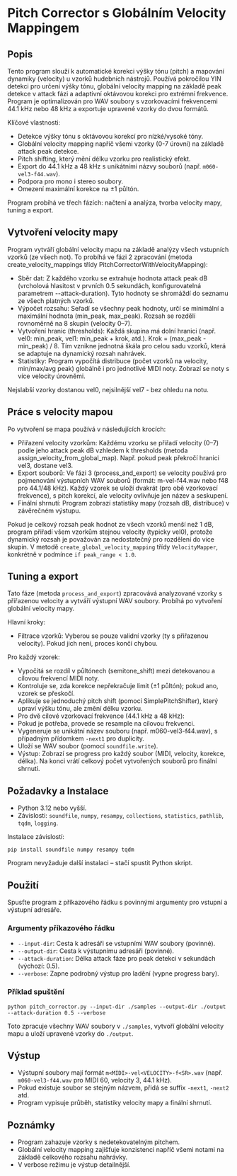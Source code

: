 # Pitch Corrector s Globálním Velocity Mappingem

## Popis

Tento program slouží k automatické korekci výšky tónu (pitch) a mapování dynamiky (velocity) u vzorků hudebních nástrojů. 
Používá pokročilou YIN detekci pro určení výšky tónu, globální velocity mapping na základě peak detekce v attack fázi 
a adaptivní oktávovou korekci pro extrémní frekvence. Program je optimalizován pro WAV soubory s vzorkovacími 
frekvencemi 44.1 kHz nebo 48 kHz a exportuje upravené vzorky do dvou formátů.

Klíčové vlastnosti:

- Detekce výšky tónu s oktávovou korekcí pro nízké/vysoké tóny.
- Globální velocity mapping napříč všemi vzorky (0-7 úrovní) na základě attack peak detekce.
- Pitch shifting, který mění délku vzorku pro realistický efekt.
- Export do 44.1 kHz a 48 kHz s unikátními názvy souborů (např. `m060-vel3-f44.wav`).
- Podpora pro mono i stereo soubory.
- Omezení maximální korekce na ±1 půltón.

Program probíhá ve třech fázích: načtení a analýza, tvorba velocity mapy, tuning a export.

## Vytvoření velocity mapy

Program vytváří globální velocity mapu na základě analýzy všech vstupních vzorků (ze všech not). 
To probíhá ve fázi 2 zpracování (metoda create_velocity_mappings třídy PitchCorrectorWithVelocityMapping):

- Sběr dat: Z každého vzorku se extrahuje hodnota attack peak dB (vrcholová hlasitost v prvních 0.5 sekundách, konfigurovatelná parametrem --attack-duration). Tyto hodnoty se shromáždí do seznamu ze všech platných vzorků.
- Výpočet rozsahu: Seřadí se všechny peak hodnoty, určí se minimální a maximální hodnota (min_peak, max_peak). Rozsah se rozdělí rovnoměrně na 8 skupin (velocity 0–7).
- Vytvoření hranic (thresholds): Každá skupina má dolní hranici (např. vel0: min_peak, vel1: min_peak + krok, atd.). Krok = (max_peak - min_peak) / 8. Tím vznikne jednotná škála pro celou sadu vzorků, která se adaptuje na dynamický rozsah nahrávek.
- Statistiky: Program vypočítá distribuce (počet vzorků na velocity, min/max/avg peak) globálně i pro jednotlivé MIDI noty. Zobrazí se noty s více velocity úrovněmi.

Nejslabší vzorky dostanou vel0, nejsilnější vel7 - bez ohledu na notu.

## Práce s velocity mapou

Po vytvoření se mapa používá v následujících krocích:

- Přiřazení velocity vzorkům: Každému vzorku se přiřadí velocity (0–7) podle jeho attack peak dB vzhledem k thresholds (metoda assign_velocity_from_global_map). Např. pokud peak překročí hranici vel3, dostane vel3.
- Export souborů: Ve fázi 3 (process_and_export) se velocity používá pro pojmenování výstupních WAV souborů (formát: m<MIDI>-vel<velocity>-f44.wav nebo f48 pro 44.1/48 kHz). Každý vzorek se uloží dvakrát (pro obě vzorkovací frekvence), s pitch korekcí, ale velocity ovlivňuje jen název a seskupení.
- Finální shrnutí: Program zobrazí statistiky mapy (rozsah dB, distribuce) v závěrečném výstupu.

Pokud je celkový rozsah peak hodnot ze všech vzorků menší než 1 dB, program přiřadí všem vzorkům stejnou velocity (typicky vel0), protože dynamický rozsah je považován za nedostatečný pro rozdělení do více skupin. V metodě ```create_global_velocity_mapping``` třídy ```VelocityMapper```, konkrétně v podmínce ```if peak_range < 1.0```.

## Tuning a export

Tato fáze (metoda ```process_and_export```) zpracovává analyzované vzorky s přiřazenou velocity a vytváří výstupní WAV soubory. 
Probíhá po vytvoření globální velocity mapy.

Hlavní kroky:

- Filtrace vzorků: Vyberou se pouze validní vzorky (ty s přiřazenou velocity). Pokud jich není, proces končí chybou.

Pro každý vzorek:

- Vypočítá se rozdíl v půltónech (semitone_shift) mezi detekovanou a cílovou frekvencí MIDI noty.
- Kontroluje se, zda korekce nepřekračuje limit (±1 půltón); pokud ano, vzorek se přeskočí.
- Aplikuje se jednoduchý pitch shift (pomocí SimplePitchShifter), který upraví výšku tónu, ale změní délku vzorku.
- Pro dvě cílové vzorkovací frekvence (44.1 kHz a 48 kHz):
- Pokud je potřeba, provede se resample na cílovou frekvenci.
- Vygeneruje se unikátní název souboru (např. m060-vel3-f44.wav), s případným přídomkem ```-next1``` pro duplicity.
- Uloží se WAV soubor (pomocí ```soundfile.write```).
- Výstup: Zobrazí se progress pro každý soubor (MIDI, velocity, korekce, délka). Na konci vrátí celkový počet vytvořených souborů pro finální shrnutí.

## Požadavky a Instalace

- Python 3.12 nebo vyšší.
- Závislosti: `soundfile`, `numpy`, `resampy`, `collections`, `statistics`, `pathlib`, `tqdm`, `logging`.

Instalace závislostí:

```
pip install soundfile numpy resampy tqdm
```

Program nevyžaduje další instalaci – stačí spustit Python skript.

## Použití

Spusťte program z příkazového řádku s povinnými argumenty pro vstupní a výstupní adresáře.

### Argumenty příkazového řádku

- `--input-dir`: Cesta k adresáři se vstupními WAV soubory (povinné).
- `--output-dir`: Cesta k výstupnímu adresáři (povinné).
- `--attack-duration`: Délka attack fáze pro peak detekci v sekundách (výchozí: 0.5).
- `--verbose`: Zapne podrobný výstup pro ladění (vypne progress bary).

### Příklad spuštění

```
python pitch_corrector.py --input-dir ./samples --output-dir ./output --attack-duration 0.5 --verbose
```

Toto zpracuje všechny WAV soubory v `./samples`, vytvoří globální velocity mapu a uloží upravené vzorky do `./output`.

## Výstup

- Výstupní soubory mají formát `m<MIDI>-vel<VELOCITY>-f<SR>.wav` (např. `m060-vel3-f44.wav` pro MIDI 60, velocity 3, 44.1 kHz).
- Pokud existuje soubor se stejným názvem, přidá se suffix `-next1`, `-next2` atd.
- Program vypisuje průběh, statistiky velocity mapy a finální shrnutí.

## Poznámky
- Program zahazuje vzorky s nedetekovatelným pitchem.
- Globální velocity mapping zajišťuje konzistenci napříč všemi notami na základě celkového rozsahu nahrávky.
- V verbose režimu je výstup detailnější.
